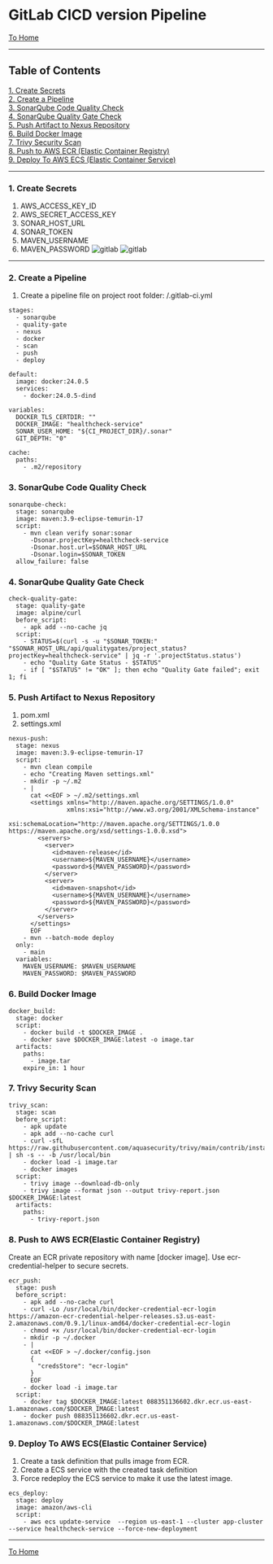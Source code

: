 # GitLab CICD version Pipeline
[To Home](README.md)

---

## Table of Contents
[1. Create Secrets](#1-create-secrets)  
[2. Create a Pipeline](#2-create-a-pipeline)  
[3. SonarQube Code Quality Check](#3-sonarqube-code-quality-check)  
[4. SonarQube Quality Gate Check](#4-sonarqube-quality-gate-check)  
[5. Push Artifact to Nexus Repository](#5-push-artifact-to-nexus-repository)  
[6. Build Docker Image](#6-build-docker-image)  
[7. Trivy Security Scan](#7-trivy-security-scan)  
[8. Push to AWS ECR (Elastic Container Registry)](#9-push-to-aws-ecrelastic-container-registry)  
[9. Deploy To AWS ECS (Elastic Container Service)](#0-deploy-to-aws-ecselastic-container-service)

---

### 1. Create Secrets
1. AWS_ACCESS_KEY_ID
2. AWS_SECRET_ACCESS_KEY
3. SONAR_HOST_URL
4. SONAR_TOKEN
5. MAVEN_USERNAME
6. MAVEN_PASSWORD
![gitlab](./images/gitlab/gitlab-secret-1.png)
![gitlab](./images/gitlab/gitlab-secret-2.png)

---

### 2. Create a Pipeline
1. Create a pipeline file on project root folder: /.gitlab-ci.yml
```
stages:
  - sonarqube
  - quality-gate
  - nexus
  - docker
  - scan
  - push
  - deploy

default:
  image: docker:24.0.5
  services:
    - docker:24.0.5-dind

variables:
  DOCKER_TLS_CERTDIR: ""
  DOCKER_IMAGE: "healthcheck-service"
  SONAR_USER_HOME: "${CI_PROJECT_DIR}/.sonar"  
  GIT_DEPTH: "0" 

cache:
  paths:
    - .m2/repository
```

### 3. SonarQube Code Quality Check
```
sonarqube-check:
  stage: sonarqube
  image: maven:3.9-eclipse-temurin-17 
  script:
    - mvn clean verify sonar:sonar
      -Dsonar.projectKey=healthcheck-service
      -Dsonar.host.url=$SONAR_HOST_URL
      -Dsonar.login=$SONAR_TOKEN
  allow_failure: false
```

### 4. SonarQube Quality Gate Check
```
check-quality-gate:
  stage: quality-gate
  image: alpine/curl
  before_script:
    - apk add --no-cache jq
  script:
    - STATUS=$(curl -s -u "$SONAR_TOKEN:" "$SONAR_HOST_URL/api/qualitygates/project_status?projectKey=healthcheck-service" | jq -r '.projectStatus.status')
    - echo "Quality Gate Status - $STATUS"
    - if [ "$STATUS" != "OK" ]; then echo "Quality Gate failed"; exit 1; fi
```

### 5. Push Artifact to Nexus Repository
1. pom.xml 
2. settings.xml
```
nexus-push:
  stage: nexus
  image: maven:3.9-eclipse-temurin-17
  script:
    - mvn clean compile
    - echo "Creating Maven settings.xml"
    - mkdir -p ~/.m2
    - |
      cat <<EOF > ~/.m2/settings.xml
      <settings xmlns="http://maven.apache.org/SETTINGS/1.0.0"
                xmlns:xsi="http://www.w3.org/2001/XMLSchema-instance"
                xsi:schemaLocation="http://maven.apache.org/SETTINGS/1.0.0 https://maven.apache.org/xsd/settings-1.0.0.xsd">
        <servers>
          <server>
            <id>maven-release</id>
            <username>${MAVEN_USERNAME}</username>
            <password>${MAVEN_PASSWORD}</password>
          </server>
          <server>
            <id>maven-snapshot</id>
            <username>${MAVEN_USERNAME}</username>
            <password>${MAVEN_PASSWORD}</password>
          </server>
        </servers>
      </settings>
      EOF
    - mvn --batch-mode deploy
  only:
    - main
  variables:
    MAVEN_USERNAME: $MAVEN_USERNAME
    MAVEN_PASSWORD: $MAVEN_PASSWORD
```

### 6. Build Docker Image
```
docker_build:
  stage: docker
  script:
    - docker build -t $DOCKER_IMAGE .
    - docker save $DOCKER_IMAGE:latest -o image.tar
  artifacts:
    paths:
      - image.tar
    expire_in: 1 hour
```

### 7. Trivy Security Scan
```
trivy_scan:
  stage: scan
  before_script:
    - apk update
    - apk add --no-cache curl
    - curl -sfL https://raw.githubusercontent.com/aquasecurity/trivy/main/contrib/install.sh | sh -s -- -b /usr/local/bin
    - docker load -i image.tar
    - docker images
  script:
    - trivy image --download-db-only
    - trivy image --format json --output trivy-report.json $DOCKER_IMAGE:latest
  artifacts:
    paths:
      - trivy-report.json
```

### 8. Push to AWS ECR(Elastic Container Registry)
Create an ECR private repository with name [docker image].
Use ecr-credential-helper to secure secrets.
```
ecr_push:
  stage: push
  before_script:
    - apk add --no-cache curl
    - curl -Lo /usr/local/bin/docker-credential-ecr-login https://amazon-ecr-credential-helper-releases.s3.us-east-2.amazonaws.com/0.9.1/linux-amd64/docker-credential-ecr-login
    - chmod +x /usr/local/bin/docker-credential-ecr-login
    - mkdir -p ~/.docker
    - |
      cat <<EOF > ~/.docker/config.json
      {
        "credsStore": "ecr-login"
      }
      EOF
    - docker load -i image.tar
  script:
    - docker tag $DOCKER_IMAGE:latest 088351136602.dkr.ecr.us-east-1.amazonaws.com/$DOCKER_IMAGE:latest
    - docker push 088351136602.dkr.ecr.us-east-1.amazonaws.com/$DOCKER_IMAGE:latest
```

### 9. Deploy To AWS ECS(Elastic Container Service)
1. Create a task definition that pulls image from ECR.
2. Create a ECS service with the created task definition
3. Force redeploy the ECS service to make it use the latest image.
```
ecs_deploy:
  stage: deploy
  image: amazon/aws-cli
  script:
    - aws ecs update-service  --region us-east-1 --cluster app-cluster --service healthcheck-service --force-new-deployment
```

---

[To Home](README.md)
